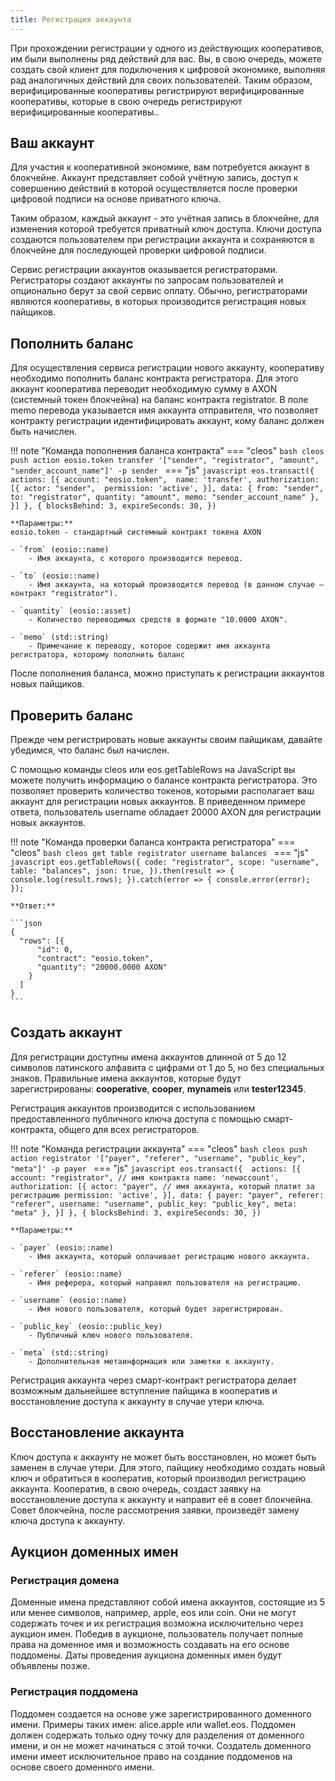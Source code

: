 ```yaml
---
title: Регистрация аккаунта
---
```

При прохождении регистрации у одного из действующих кооперативов, им были выполнены ряд действий для вас. Вы, в свою очередь, можете создать свой клиент для подключения к цифровой экономике, выполняя рад аналогичных действий для своих пользователей. Таким образом, верифицированные кооперативы регистрируют верифицированные кооперативы, которые в свою очередь регистрируют верифицированные кооперативы..

## Ваш аккаунт
Для участия к кооперативной экономике, вам потребуется аккаунт в блокчейне. Аккаунт представляет собой учётную запись, доступ к совершению действий в которой осуществляется после проверки цифровой подписи на основе приватного ключа. 

Таким образом, каждый аккаунт - это учётная запись в блокчейне, для изменения которой требуется приватный ключ доступа. Ключи доступа создаются пользователем при регистрации аккаунта и сохраняются в блокчейне для последующей проверки цифровой подписи.

Сервис регистрации аккаунтов оказывается регистраторами. Регистраторы создают аккаунты по запросам пользователей и опционально берут за свой сервис оплату. Обычно, регистраторами являются кооперативы, в которых производится регистрация новых пайщиков. 

## Пополнить баланс
Для осуществления сервиса регистрации нового аккаунту, кооперативу необходимо пополнить баланс контракта регистратора. Для этого аккаунт кооператива переводит необходимую сумму в AXON (системный токен блокчейна) на баланс контракта registrator. В поле memo перевода указывается имя аккаунта отправителя, что позволяет контракту регистрации идентифицировать аккаунт, кому баланс должен быть начислен. 

!!! note "Команда пополнения баланса контракта"
    === "cleos"
        ```bash
        cleos push action eosio.token transfer '["sender", "registrator", "amount", "sender_account_name"]' -p sender
        ```
    === "js"
        ```javascript
        eos.transact({ 
          actions: [{
            account: "eosio.token", 
            name: 'transfer',
            authorization: [{
              actor: "sender", 
              permission: 'active',
            }],
            data: {
                from: "sender",
                to: "registrator",
                quantity: "amount",
                memo: "sender_account_name"
            },
          }]
        }, {
          blocksBehind: 3,
          expireSeconds: 30,
        })
        ```

    **Параметры:** 
    eosio.token - стандартный системный контракт токена AXON
    
    - `from` (eosio::name)
        - Имя аккаунта, с которого производится перевод.

    - `to` (eosio::name)
        - Имя аккаунта, на который производится перевод (в данном случае — контракт "registrator").

    - `quantity` (eosio::asset)
        - Количество переводимых средств в формате "10.0000 AXON".

    - `memo` (std::string)
        - Примечание к переводу, которое содержит имя аккаунта регистратора, которому пополнить баланс

После пополнения баланса, можно приступать к регистрации аккаунтов новых пайщиков. 

## Проверить баланс
Прежде чем регистрировать новые аккаунты своим пайщикам, давайте убедимся, что баланс был начислен. 

С помощью команды cleos или eos.getTableRows на JavaScript вы можете получить информацию о балансе контракта регистратора. Это позволяет проверить количество токенов, которыми располагает ваш аккаунт для регистрации новых аккаунтов. В приведенном примере ответа, пользователь username обладает 20000 AXON для регистрации новых аккаунтов.

!!! note "Команда проверки баланса контракта регистратора"
    === "cleos"
        ```bash
        cleos get table registrator username balances
        ```
    === "js"
        ```javascript
        eos.getTableRows({
            code: "registrator",
            scope: "username",
            table: "balances",
            json: true,
        }).then(result => {
            console.log(result.rows);
        }).catch(error => {
            console.error(error);
        });
        ```

    **Ответ:**

    ```json
    {
      "rows": [{
          "id": 0,
          "contract": "eosio.token",
          "quantity": "20000.0000 AXON"
        }
      ]
    }
    ```


## Создать аккаунт
Для регистрации доступны имена аккаунтов длинной от 5 до 12 символов латинского алфавита с цифрами от 1 до 5, но без специальных знаков. Правильные имена аккаунтов, которые будут зарегистрированы: **cooperative**, **cooper**, **mynameis** или **tester12345**.

Регистрация аккаунтов производится с использованием предоставленного публичного ключа доступа с помощью смарт-контракта, общего для всех регистраторов. 

!!! note "Команда регистрации аккаунта"
    === "cleos"
        ```bash
        cleos push action registrator '["payer", "referer", "username", "public_key", "meta"]' -p payer
        ```
    === "js"
        ```javascript
        eos.transact({ 
          actions: [{
            account: "registrator", // имя контракта
            name: 'newaccount',
            authorization: [{
              actor: "payer", // имя аккаунта, который платит за регистрацию
              permission: 'active',
            }],
            data: {
                payer: "payer",
                referer: "referer",
                username: "username",
                public_key: "public_key",
                meta: "meta"
            },
          }]
        }, {
          blocksBehind: 3,
          expireSeconds: 30,
        })
        ```

    **Параметры:** 

    - `payer` (eosio::name)
        - Имя аккаунта, который оплачивает регистрацию нового аккаунта.

    - `referer` (eosio::name)
        - Имя реферера, который направил пользователя на регистрацию.
        
    - `username` (eosio::name)
        - Имя нового пользователя, который будет зарегистрирован.
        
    - `public_key` (eosio::public_key)
        - Публичный ключ нового пользователя.
        
    - `meta` (std::string)
        - Дополнительная метаинформация или заметки к аккаунту.
 
Регистрация аккаунта через смарт-контракт регистратора делает возможным дальнейшее вступление пайщика в кооператив и восстановление доступа к аккаунту в случае утери ключа. 

## Восстановление аккаунта
Ключ доступа к аккаунту не может быть восстановлен, но может быть заменен в случае утери. Для этого, пайщику необходимо создать новый ключ и обратиться в кооператив, который производил регистрацию аккаунта. Кооператив, в свою очередь, создаст заявку на восстановление доступа к аккаунту и направит её в совет блокчейна. Совет блокчейна, после рассмотрения заявки, произведёт замену ключа доступа к аккаунту. 


## Аукцион доменных имен
### Регистрация домена
Доменные имена представляют собой имена аккаунтов, состоящие из 5 или менее символов, например, apple, eos или coin. Они не могут содержать точек и их регистрация возможна исключительно через аукцион имен. Победив в аукционе, пользователь получает полные права на доменное имя и возможность создавать на его основе поддомены. Даты проведения аукциона доменных имен будут объявлены позже. 

### Регистрация поддомена
Поддомен создается на основе уже зарегистрированного доменного имени. Примеры таких имен: alice.apple или wallet.eos. Поддомен должен содержать только одну точку для разделения от доменного имени, и он не может начинаться с этой точки. Создатель доменного имени имеет исключительное право на создание поддоменов на основе своего доменного имени.


